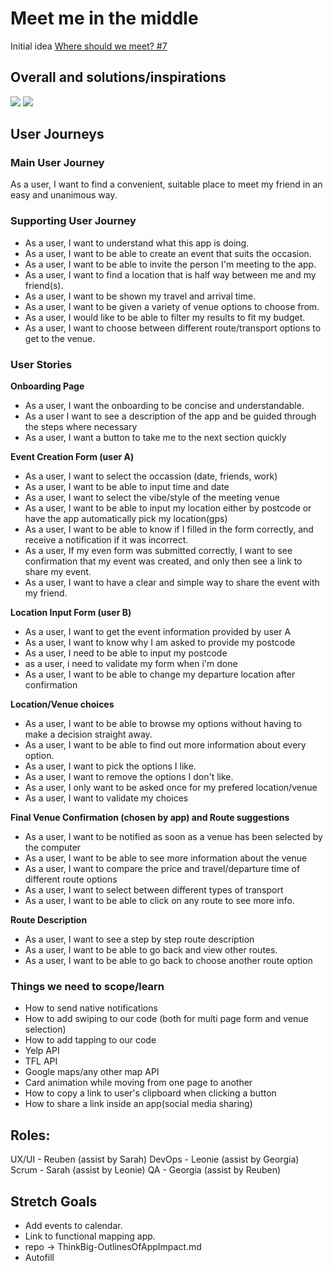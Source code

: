 # Meet me in the middle
Initial idea [Where should we meet? #7](https://github.com/fac-17/student-project-ideas/issues/7#issue-475546550)
## Overall and solutions/inspirations
![](https://i.imgur.com/xJ861yL.png)
![](https://i.imgur.com/dKNKF8o.png)

## User Journeys 
### Main User Journey 
As a user, I want to find a convenient, suitable place to meet my friend in 
an easy and unanimous way. 

### Supporting User Journey 
- As a user, I want to understand what this app is doing. 
- As a user, I want to be able to create an event that suits the occasion.
- As a user, I want to be able to invite the person I'm meeting to the app.
- As a user, I want to find a location that is half way between me and my friend(s). 
- As a user, I want to be shown my travel and arrival time.
- As a user, I want to be given a variety of venue options to choose from.
- As a user, I would like to be able to filter my results to fit my budget.
- As a user, I want to choose between different route/transport options to get to the venue. 

### User Stories 
**Onboarding Page**
- As a user, I want the onboarding to be concise and understandable.
- As a user I want to see a description of the app and be guided through the steps where necessary
- As a user, I want a button to take me to the next section quickly

**Event Creation Form (user A)**
- As a user, I want to select the occassion (date, friends, work)
- As a user, I want to be able to input time and date 
- As a user, I want to select the vibe/style of the meeting venue
- As a user, I want to be able to input my location either by postcode or have the app automatically pick my location(gps)
- As a user, I want to be able to know if I filled in the form correctly, and receive a notification if it was incorrect.
- As a user, If my even form was submitted correctly, I want to see confirmation that my event was created, and only then see a link to share my event.
- As a user, I want to have a clear and simple way to share the event with my friend.

**Location Input Form (user B)**
- As a user, I want to get the event information provided by user A 
- As a user, I want to know why I am asked to provide my postcode
- As a user, I need to be able to input my postcode
- as a user, i need to validate my form when i'm done
- As a user, I want to be able to change my departure location after confirmation

**Location/Venue choices**
- As a user, I want to be able to browse my options without having to make a decision straight away.
- As a user, I want to be able to find out more information about every option.
- As a user, I want to pick the options I like.
- As a user, I want to remove the options I don't like.
- As a user, I only want to be asked once for my prefered location/venue
- As a user, I want to validate my choices

**Final Venue Confirmation (chosen by app) and Route suggestions** 
- As a user, I want to be notified as soon as a venue has been selected by the computer
- As a user, I want to be able to see more information about the venue 
- As a user, I want to compare the price and travel/departure time of different route options 
- As a user, I want to select between different types of transport 
- As a user, I want to be able to click on any route to see more info.

**Route Description**
- As a user, I want to see a step by step route description
- As a user, I want to be able to go back and view other routes.
- As a user, I want to be able to go back to choose another route option

### Things we need to scope/learn
- How to send native notifications
- How to add swiping to our code (both for multi page form and venue selection)
- How to add tapping to our code
- Yelp API
- TFL API
- Google maps/any other map API
- Card animation while moving from one page to another
- How to copy a link to user's clipboard when clicking a button
- How to share a link inside an app(social media sharing)

## Roles:
UX/UI - Reuben (assist by Sarah)
DevOps - Leonie (assist by Georgia)
Scrum - Sarah (assist by Leonie)
QA - Georgia (assist by Reuben)

## Stretch Goals
- Add events to calendar.
- Link to functional mapping app.
- repo -> ThinkBig-OutlinesOfAppImpact.md
- Autofill 
